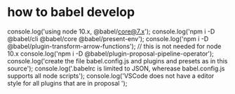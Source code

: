 # how to babel develop

console.log('using node 10.x, @babel/core@7.x');
console.log('npm i -D @babel/cli @babel/core @babel/present-env');
console.log('npm i -D @babel/plugin-transform-arrow-functions'); // this is not needed for node 10.x
console.log('npm i -D @babel/plugin-proposal-pipeline-operator');
console.log('create the file babel.config.js and plugins and presets as in this source');
console.log('.babelrc is limited to JSON, wherease babel.config.js supports all node scripts');
console.log('VSCode does not have a editor style for all plugins that are in proposal ');
